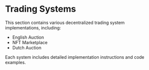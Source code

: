 # Trading Systems

This section contains various decentralized trading system implementations, including:

- English Auction
- NFT Marketplace
- Dutch Auction

Each system includes detailed implementation instructions and code examples. 